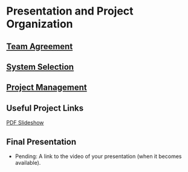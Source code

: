 # Presentation and Project Organization


## [Team Agreement](https://drive.google.com/file/d/1gRRIiz2kUSz3m5TboxeRd42-v00Urnd3/view)
## [System Selection]()

## [Project Management](https://github.com/orgs/GSD-Solutions-Group/projects/1)



## Useful Project Links

 [PDF Slideshow](https://docs.google.com/presentation/d/1gVc_nkra82Bn7EO7U6zKsh6Fq2kVNyzXFyEvqVO5NTo/edit?usp=sharing)

## Final Presentation

 * Pending: A link to the video of your presentation (when it becomes available).
 
